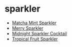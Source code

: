 # sparkler

 * [Matcha Mint Sparkler](index/m/matcha-mint-sparkler.json)
 * [Merry Sparkler](index/m/merry-sparkler-200925.json)
 * [Midnight Sparkler Cocktail](index/m/midnight-sparkler-cocktail.json)
 * [Tropical Fruit Sparkler](index/t/tropical-fruit-sparkler-200520.json)
